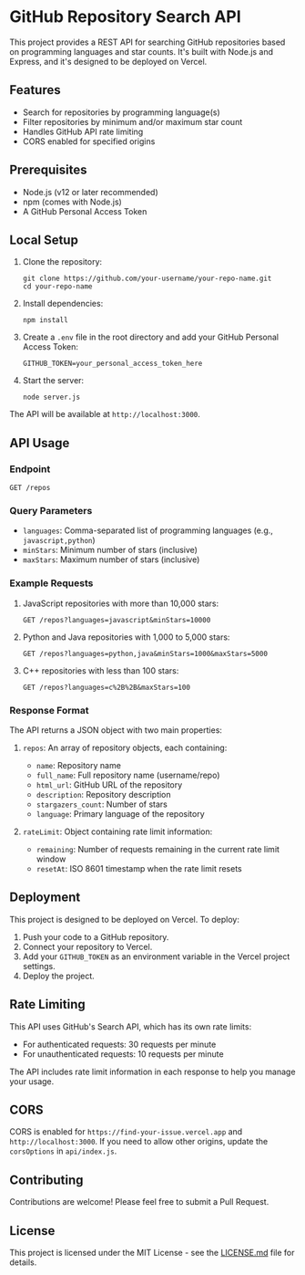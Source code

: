
# GitHub Repository Search API

This project provides a REST API for searching GitHub repositories based on programming languages and star counts. It's built with Node.js and Express, and it's designed to be deployed on Vercel.

## Features

- Search for repositories by programming language(s)
- Filter repositories by minimum and/or maximum star count
- Handles GitHub API rate limiting
- CORS enabled for specified origins

## Prerequisites

- Node.js (v12 or later recommended)
- npm (comes with Node.js)
- A GitHub Personal Access Token

## Local Setup

1. Clone the repository:
   ```
   git clone https://github.com/your-username/your-repo-name.git
   cd your-repo-name
   ```

2. Install dependencies:
   ```
   npm install
   ```

3. Create a `.env` file in the root directory and add your GitHub Personal Access Token:
   ```
   GITHUB_TOKEN=your_personal_access_token_here
   ```

4. Start the server:
   ```
   node server.js
   ```

The API will be available at `http://localhost:3000`.

## API Usage

### Endpoint

`GET /repos`

### Query Parameters

- `languages`: Comma-separated list of programming languages (e.g., `javascript,python`)
- `minStars`: Minimum number of stars (inclusive)
- `maxStars`: Maximum number of stars (inclusive)

### Example Requests

1. JavaScript repositories with more than 10,000 stars:
   ```
   GET /repos?languages=javascript&minStars=10000
   ```

2. Python and Java repositories with 1,000 to 5,000 stars:
   ```
   GET /repos?languages=python,java&minStars=1000&maxStars=5000
   ```

3. C++ repositories with less than 100 stars:
   ```
   GET /repos?languages=c%2B%2B&maxStars=100
   ```

### Response Format

The API returns a JSON object with two main properties:

1. `repos`: An array of repository objects, each containing:
   - `name`: Repository name
   - `full_name`: Full repository name (username/repo)
   - `html_url`: GitHub URL of the repository
   - `description`: Repository description
   - `stargazers_count`: Number of stars
   - `language`: Primary language of the repository

2. `rateLimit`: Object containing rate limit information:
   - `remaining`: Number of requests remaining in the current rate limit window
   - `resetAt`: ISO 8601 timestamp when the rate limit resets

## Deployment

This project is designed to be deployed on Vercel. To deploy:

1. Push your code to a GitHub repository.
2. Connect your repository to Vercel.
3. Add your `GITHUB_TOKEN` as an environment variable in the Vercel project settings.
4. Deploy the project.

## Rate Limiting

This API uses GitHub's Search API, which has its own rate limits:
- For authenticated requests: 30 requests per minute
- For unauthenticated requests: 10 requests per minute

The API includes rate limit information in each response to help you manage your usage.

## CORS

CORS is enabled for `https://find-your-issue.vercel.app` and `http://localhost:3000`. If you need to allow other origins, update the `corsOptions` in `api/index.js`.

## Contributing

Contributions are welcome! Please feel free to submit a Pull Request.

## License

This project is licensed under the MIT License - see the [LICENSE.md](LICENSE.md) file for details.
